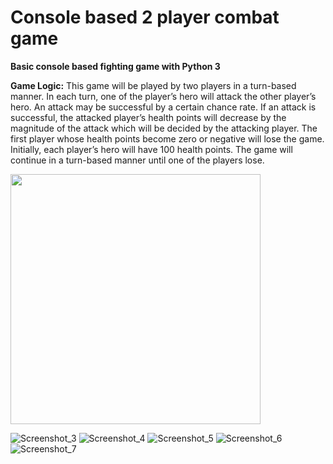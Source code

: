 # Console based 2 player combat game
__Basic console based fighting game with Python 3__

__Game Logic:__
This game will be played by two players in a turn-based manner. In each turn, one of the player’s hero will attack the other player’s hero. An attack may be successful by a certain chance rate. If an attack is successful, the attacked player’s health points will decrease by the magnitude of the attack which will be decided by the attacking player. The first player whose health points become zero or negative will lose the game. Initially, each player’s hero will have 100 health points. The game will continue in a turn-based manner until one of the players lose.

<img src="https://user-images.githubusercontent.com/43733194/76299913-ed29a000-62cc-11ea-871f-461d9eed7661.png" width="400">

![Screenshot_3](https://user-images.githubusercontent.com/43733194/76299913-ed29a000-62cc-11ea-871f-461d9eed7661.png) 
![Screenshot_4](https://user-images.githubusercontent.com/43733194/76299974-003c7000-62cd-11ea-86dd-7c0f124025f5.png)
![Screenshot_5](https://user-images.githubusercontent.com/43733194/76299977-016d9d00-62cd-11ea-995c-c0de893e4151.png)
![Screenshot_6](https://user-images.githubusercontent.com/43733194/76299978-03376080-62cd-11ea-9466-8e98911639b1.png)
![Screenshot_7](https://user-images.githubusercontent.com/43733194/76299979-04688d80-62cd-11ea-8b12-fcd78fc342f3.png)

